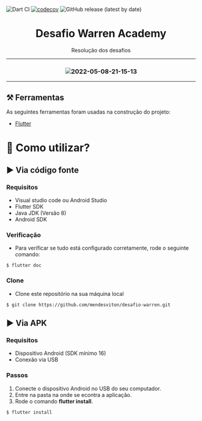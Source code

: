 ![Dart CI](https://github.com/jpgSouza/my-resume-app/workflows/Dart%20CI/badge.svg)
[![codecov](https://codecov.io/gh/jpgSouza/my-resume-app/branch/master/graph/badge.svg?token=A20KNDBCJC)](undefined)
![GitHub release (latest by date)](https://img.shields.io/github/v/release/jpgSouza/my-resume-app)

<h1 align="center">Desafio Warren Academy </h1>
<p align="center">Resolução dos desafios</p>

-----

<h3 align="center"> 


![2022-05-08-21-15-13](https://user-images.githubusercontent.com/94265037/167322051-30d41602-4d6f-4b82-b12c-65a81d5b1dcd.gif)
  
</h3>

-----
## ⚒️ Ferramentas 
As seguintes ferramentas foram usadas na construção do projeto:
- [Flutter](https://flutter.dev)

# 📲 Como utilizar? 

## ▶️ Via código fonte

### Requisitos
 - Visual studio code ou Android Studio
 - Flutter SDK
 - Java JDK (Versão 8)
 - Android SDK
 
### Verificação
- Para verificar se tudo está configurado corretamente, rode o seguinte comando:
```
$ flutter doc
```

### Clone
- Clone este repositório na sua máquina local
```
$ git clone https://github.com/mendesviton/desafio-warren.git
```

## ▶️ Via APK

### Requisitos
 - Dispositivo Android (SDK mínimo 16)
 - Conexão via USB
 
### Passos
 1. Conecte o dispositivo Android no USB do seu computador.
 2. Entre na pasta na onde se econtra a aplicação.
 3. Rode o comando **flutter install**.
 ```
$ flutter install
```

